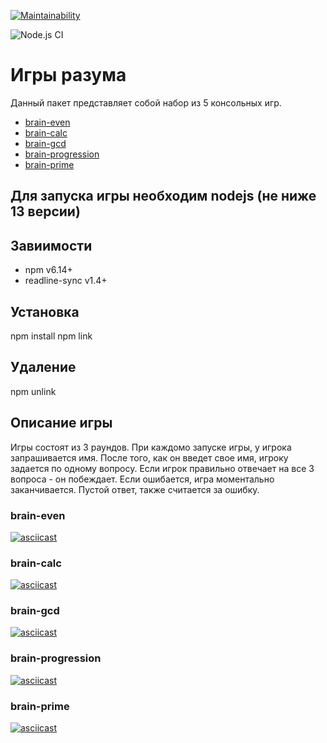 [![Maintainability](https://api.codeclimate.com/v1/badges/bb8d61816eb72faa3da2/maintainability)](https://codeclimate.com/github/zexeder/frontend-project-lvl1/maintainability)

![Node.js CI](https://github.com/zexeder/frontend-project-lvl1/workflows/Node.js%20CI/badge.svg)
# Игры разума
Данный пакет представляет собой набор из 5 консольных игр. 

* [brain-even](#brain-even)
* [brain-calc](#brain-calc)
* [brain-gcd](#brain-gcd)
* [brain-progression](#brain-progression)
* [brain-prime](#brain-prime)

## Для запуска игры необходим nodejs (не ниже 13 версии)

## Завиимости
- npm v6.14+
- readline-sync v1.4+

## Установка
npm install
npm link

## Удаление
npm unlink

## Описание игры
Игры состоят из 3 раундов. При каждомо запуске игры, у игрока запрашивается имя. После того, как он введет свое имя, игроку задается по одному вопросу. Если игрок правильно отвечает на все 3 вопроса - он побеждает. Если ошибается, игра моментально заканчивается.
Пустой ответ, также считается за ошибку.

### brain-even
[![asciicast](https://asciinema.org/a/AzE3hXRJ98rmjkiY4a0lkJ8pb.svg)](https://asciinema.org/a/AzE3hXRJ98rmjkiY4a0lkJ8pb?t=8)

### brain-calc
[![asciicast](https://asciinema.org/a/7DW6ywdSxZEtT9Hem0CABqeNA.svg)](https://asciinema.org/a/7DW6ywdSxZEtT9Hem0CABqeNA?t=8)

### brain-gcd
[![asciicast](https://asciinema.org/a/vlq1UQjeXeydNUclNsGHFfsQZ.svg)](https://asciinema.org/a/vlq1UQjeXeydNUclNsGHFfsQZ)

### brain-progression
[![asciicast](https://asciinema.org/a/5rzaFNO8zzuI1sykkXbsqM5lZ.svg)](https://asciinema.org/a/5rzaFNO8zzuI1sykkXbsqM5lZ)

### brain-prime
[![asciicast](https://asciinema.org/a/kOPl1YJYcbsqy1kjthrT754Th.svg)](https://asciinema.org/a/kOPl1YJYcbsqy1kjthrT754Th)